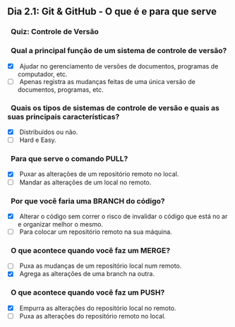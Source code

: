 ## Dia 2.1: Git & GitHub - O que é e para que serve <br>

### &nbsp; Quiz: Controle de Versão

### &nbsp; Qual a principal função de um sistema de controle de versão?
- [x] &nbsp;Ajudar no gerenciamento de versões de documentos, programas de computador, etc.<br>
- [ ] &nbsp;Apenas registra as mudanças feitas de uma única versão de documentos, programas, etc.<br>

### &nbsp; Quais os tipos de sistemas de controle de versão e quais as suas principais características?

- [x] &nbsp;Distribuídos ou não.<br>
- [ ] &nbsp;Hard e Easy.<br>

### &nbsp; Para que serve o comando PULL?

- [x] &nbsp;Puxar as alterações de um repositório remoto no local.<br>
- [ ] &nbsp;Mandar as alterações de um local no remoto.<br>

### &nbsp; Por que você faria uma BRANCH do código?

- [x] &nbsp;Alterar o código sem correr o risco de invalidar o código que está no ar e organizar melhor o mesmo.<br>
- [ ] &nbsp;Para colocar um repositório remoto na sua máquina.<br>

### &nbsp; O que acontece quando você faz um MERGE?

- [ ] &nbsp;Puxa as mudanças de um repositório local num remoto.<br>
- [x] &nbsp;Agrega as alterações de uma branch na outra.<br>

### &nbsp; O que acontece quando você faz um PUSH?

- [x] &nbsp;Empurra as alterações do repositório local no remoto.<br>
- [ ] &nbsp;Puxa as alterações do repositório remoto no local.<br>
